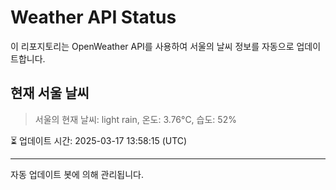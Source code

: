 
# Weather API Status

이 리포지토리는 OpenWeather API를 사용하여 서울의 날씨 정보를 자동으로 업데이트합니다.

## 현재 서울 날씨
> 서울의 현재 날씨: light rain, 온도: 3.76°C, 습도: 52%

⏳ 업데이트 시간: 2025-03-17 13:58:15 (UTC)

---
자동 업데이트 봇에 의해 관리됩니다.
